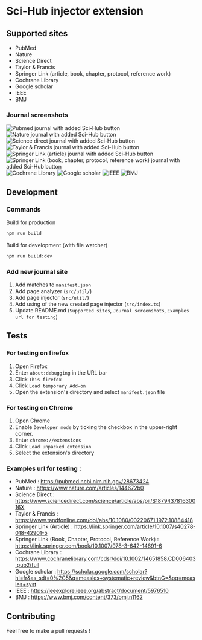 # Sci-Hub injector extension

## Supported sites

- PubMed
- Nature
- Science Direct
- Taylor & Francis
- Springer Link (article, book, chapter, protocol, reference work)
- Cochrane Library
- Google scholar
- IEEE
- BMJ

### Journal screenshots

![Pubmed journal with added Sci-Hub button](resources/journal-screenshots/pubmed.PNG)
![Nature journal with added Sci-Hub button](resources/journal-screenshots/nature.PNG)
![Science direct journal with added Sci-Hub button](resources/journal-screenshots/science-direct.PNG)
![Taylor & Francis journal with added Sci-Hub button](resources/journal-screenshots/tandfonline.PNG)
![Springer Link (article) journal with added Sci-Hub button](resources/journal-screenshots/springer-link-article.PNG)
![Springer Link (book, chapter, protocol, reference work) journal with added Sci-Hub button](resources/journal-screenshots/springer-link-general.PNG)
![Cochrane Library](resources/journal-screenshots/cochrane-library.PNG)
![Google scholar](resources/journal-screenshots/google-scholar.PNG)
![IEEE](resources/journal-screenshots/ieee.PNG)
![BMJ](resources/journal-screenshots/bmj.PNG)

## Development

### Commands

Build for production

```bash
npm run build
```

Build for development (with file watcher)

```bash
npm run build:dev
```

### Add new journal site

1. Add matches to `manifest.json`
2. Add page analyzer (`src/util/`)
3. Add page injector (`src/util/`)
4. Add using of the new created page injector (`src/index.ts`)
5. Update README.md (`Supported sites`, `Journal screenshots`, `Examples url for testing`)

## Tests

### For testing on firefox

1. Open Firefox
2. Enter `about:debugging` in the URL bar
3. Click `This firefox`
4. Click `Load temporary Add-on`
5. Open the extension's directory and select `manifest.json` file

### For testing on Chrome

1. Open Chrome
2. Enable `Developer mode` by ticking the checkbox in the upper-right corner.
3. Enter `chrome://extensions`
4. Click `Load unpacked extension`
5. Select the extension's directory

### Examples url for testing :

- PubMed : https://pubmed.ncbi.nlm.nih.gov/28673424
- Nature : https://www.nature.com/articles/144672b0
- Science Direct : https://www.sciencedirect.com/science/article/abs/pii/S187943781630016X
- Taylor & Francis : https://www.tandfonline.com/doi/abs/10.1080/00220671.1972.10884418
- Springer Link (Article) : https://link.springer.com/article/10.1007/s40278-018-42901-5
- Springer Link (Book, Chapter, Protocol, Reference Work) : https://link.springer.com/book/10.1007/978-3-642-14691-6
- Cochrane Library : https://www.cochranelibrary.com/cdsr/doi/10.1002/14651858.CD006403.pub2/full
- Google scholar : https://scholar.google.com/scholar?hl=fr&as_sdt=0%2C5&q=measles+systematic+review&btnG=&oq=measles+syst
- IEEE : https://ieeexplore.ieee.org/abstract/document/5976510
- BMJ : https://www.bmj.com/content/373/bmj.n1162

## Contributing

Feel free to make a pull requests !

